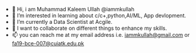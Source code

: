 - 👋 Hi, i am Muhammad Kaleem Ullah @iammkullah
- 👀 I’m interested in learning about c/c+,python,AI/ML, App devlopment.
- 🌱 I’m currently a Data Scientist at Acgile.
- 💞️ I want to collaborate on different things to enhance my skills.
- 📫 you can reach me at my email address i.e. iammkullah@gmail.com or fa19-bce-007@cuiatk.edu.pk
<!---
iammkullah/iammkullah is a ✨ special ✨ repository because its `README.md` (this file) appears on your GitHub profile.
You can click the Preview link to take a look at your changes.
--->

